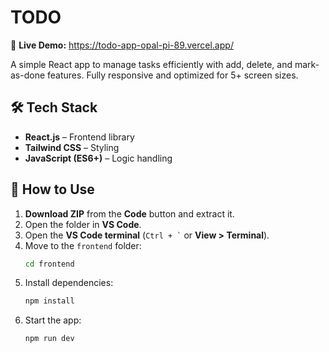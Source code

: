 # TODO  
🔗 **Live Demo:** https://todo-app-opal-pi-89.vercel.app/

A simple React app to manage tasks efficiently with add, delete, and mark-as-done features. Fully responsive and optimized for 5+ screen sizes.  

## 🛠 Tech Stack  
- **React.js** – Frontend library    
- **Tailwind CSS** – Styling  
- **JavaScript (ES6+)** – Logic handling  

## 📌 How to Use  
1. **Download ZIP** from the **Code** button and extract it.  
2. Open the folder in **VS Code**.  
3. Open the **VS Code terminal** (`` Ctrl + ` `` or **View > Terminal**).  
4. Move to the `frontend` folder:  
   ```bash
   cd frontend
   ```  
5. Install dependencies:  
   ```bash
   npm install
   ```
6. Start the app:  
   ```bash
   npm run dev
   ```
